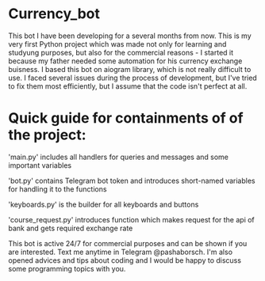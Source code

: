 # Currency_bot
This bot I have been developing for a several months from now. This is my very first Python project which was made not only for learning and studyung purposes, but also for the commercial reasons - I started it because my father needed some automation for his currency exchange buisness.
I based this bot on aiogram library, which is not really difficult to use. I faced several issues during the process of development, but I've tried to fix them most efficiently, but I assume that the code isn't perfect at all.
# Quick guide for containments of of the project:
'main.py' includes all handlers for queries and messages and some important variables

'bot.py' contains Telegram bot token and introduces short-named variables for handling it to the functions

'keyboards.py' is the builder for all keyboards and buttons

'course_request.py' introduces function which makes request for the api of bank and gets required exchange rate


This bot is active 24/7 for commercial purposes and can be shown if you are interested. Text me anytime in Telegram @pashaborsch. I'm also opened advices and tips about coding and I would be happy to discuss some programming topics with you.

